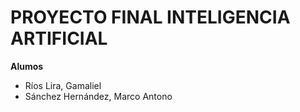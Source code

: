 # **PROYECTO FINAL INTELIGENCIA ARTIFICIAL**
**Alumos**
- Ríos Lira, Gamaliel
- Sánchez Hernández, Marco Antono
